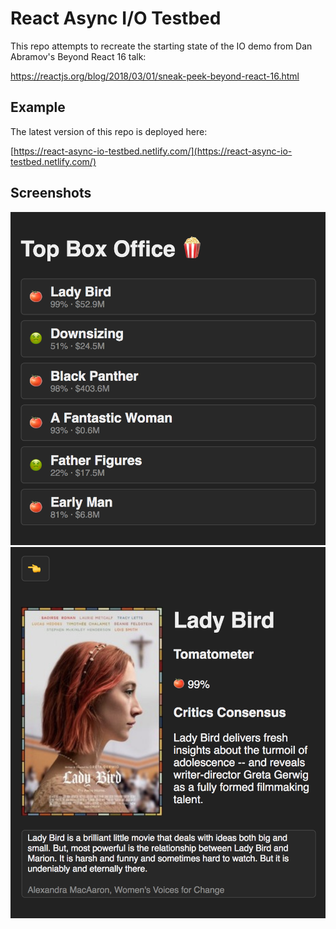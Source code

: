 # React Async I/O Testbed

This repo attempts to recreate the starting state of the IO demo from
Dan Abramov's Beyond React 16 talk:

https://reactjs.org/blog/2018/03/01/sneak-peek-beyond-react-16.html

## Example

The latest version of this repo is deployed here:

[https://react-async-io-testbed.netlify.com/](https://react-async-io-testbed.netlify.com/)

## Screenshots

![List](./list.png)
![Details](./details.png)
